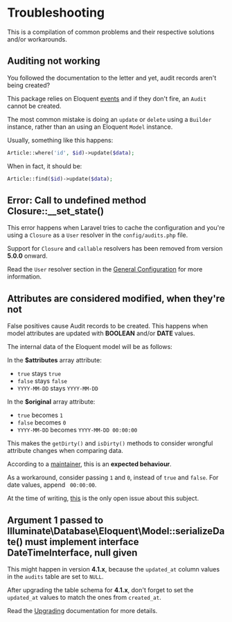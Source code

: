 # Troubleshooting
This is a compilation of common problems and their respective solutions and/or workarounds.

## Auditing not working
You followed the documentation to the letter and yet, audit records aren't being created?

This package relies on Eloquent [events](https://laravel.com/docs/5.5/eloquent#events) and if they don't fire, an `Audit` cannot be created.

The most common mistake is doing an `update` or `delete` using a `Builder` instance, rather than an using an Eloquent `Model` instance.

Usually, something like this happens:
```php
Article::where('id', $id)->update($data);
```

When in fact, it should be:
```php
Article::find($id)->update($data);
```

## Error: Call to undefined method Closure::__set_state()
This error happens when Laravel tries to cache the configuration and you're using a `Closure` as a `User` resolver in the `config/audits.php` file.

Support for `Closure` and `callable` resolvers has been removed from version **5.0.0** onward.

Read the `User` resolver section in the [General Configuration](general-configuration) for more information.

## Attributes are considered modified, when they're not
False positives cause Audit records to be created.
This happens when model attributes are updated with **BOOLEAN** and/or **DATE** values.

The internal data of the Eloquent model will be as follows:

In the **$attributes** array attribute:
- `true` stays `true`
- `false` stays `false`
- `YYYY-MM-DD` stays `YYYY-MM-DD`

In the **$original** array attribute:
- `true` becomes `1`
- `false` becomes `0`
- `YYYY-MM-DD` becomes `YYYY-MM-DD 00:00:00`

This makes the `getDirty()` and `isDirty()` methods to consider wrongful attribute changes when comparing data.

According to a [maintainer](https://github.com/laravel/framework/issues/16823#issuecomment-267573840), this is an **expected behaviour**.

As a workaround, consider passing `1` and `0`, instead of `true` and `false`. For date values, append ` 00:00:00`.

At the time of writing, [this](https://github.com/laravel/internals/issues/349) is the only open issue about this subject.

## Argument 1 passed to Illuminate\Database\Eloquent\Model::serializeDate() must implement interface DateTimeInterface, null given
This might happen in version **4.1.x**, because the `updated_at` column values in the `audits` table are set to `NULL`.

After upgrading the table schema for **4.1.x**, don't forget to set the `updated_at` values to match the ones from `created_at`.

Read the [Upgrading](upgrading) documentation for more details.
